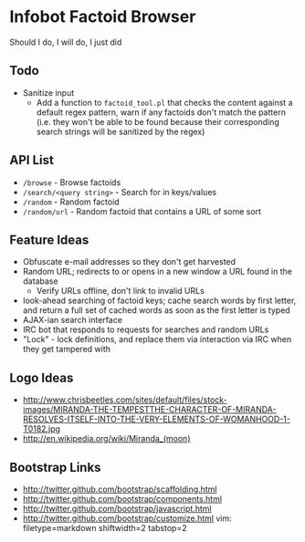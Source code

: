 # Infobot Factoid Browser #

Should I do, I will do, I just did

## Todo ##
- Sanitize input
  - Add a function to `factoid_tool.pl` that checks the content against a
    default regex pattern, warn if any factoids don't match the pattern (i.e.
    they won't be able to be found because their corresponding search strings
    will be sanitized by the regex)

## API List ##
- `/browse` - Browse factoids
- `/search/<query string>` - Search for <query string> in keys/values
- `/random` - Random factoid
- `/random/url` - Random factoid that contains a URL of some sort

## Feature Ideas ##
- Obfuscate e-mail addresses so they don't get harvested
- Random URL; redirects to or opens in a new window a URL found in the
  database
  - Verify URLs offline, don't link to invalid URLs
- look-ahead searching of factoid keys; cache search words by first letter,
  and return a full set of cached words as soon as the first letter is typed
- AJAX-ian search interface
- IRC bot that responds to requests for searches and random URLs
- "Lock" - lock definitions, and replace them via interaction via IRC when
  they get tampered with

## Logo Ideas ##
- http://www.chrisbeetles.com/sites/default/files/stock-images/MIRANDA-THE-TEMPESTTHE-CHARACTER-OF-MIRANDA-RESOLVES-ITSELF-INTO-THE-VERY-ELEMENTS-OF-WOMANHOOD-1-T0182.jpg
- http://en.wikipedia.org/wiki/Miranda_(moon)

## Bootstrap Links ##
- http://twitter.github.com/bootstrap/scaffolding.html
- http://twitter.github.com/bootstrap/components.html
- http://twitter.github.com/bootstrap/javascript.html
- http://twitter.github.com/bootstrap/customize.html
vim: filetype=markdown shiftwidth=2 tabstop=2
